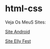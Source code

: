 # html-css

Veja Os MeuS Sites:

<a href="https://edilsomar.github.io/html-css/Site%20Android/index.html">Site Android</a>

<a href="https://edilsomar.github.io/Elly-Fest/index.html">Site Elly Fest</a>